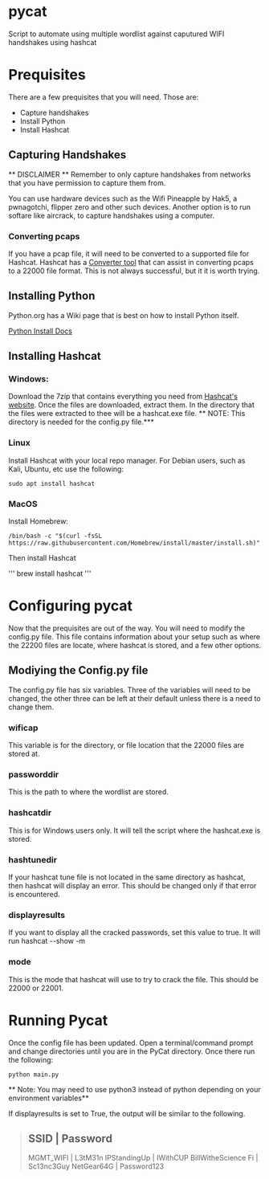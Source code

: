 # pycat
Script to automate using multiple wordlist against caputured WIFI handshakes using hashcat

# Prequisites
There are a few prequisites that you will need. Those are:

- Capture handshakes
- Install Python
- Install Hashcat

## Capturing Handshakes
** DISCLAIMER **
Remember to only capture handshakes from networks that you have permission to capture them from.

You can use hardware devices such as the Wifi Pineapple by Hak5, a pwnagotchi, flipper zero and other such devices.  Another option is to run softare like aircrack, to capture handshakes using a computer. 

### Converting pcaps
If you have a pcap file, it will need to be converted to a supported file for Hashcat. Hashcat has a [Converter tool](https://hashcat.net/cap2hashcat/) that can assist in converting pcaps to a 22000 file format. This is not always successful, but it it is worth trying.

## Installing Python
Python.org has a Wiki page that is best on how to install Python itself. 

[Python Install Docs](https://wiki.python.org/moin/BeginnersGuide/Download)

## Installing Hashcat

### Windows:
Download the 7zip that contains everything you need from [Hashcat's website](https://hashcat.net/hashcat/). Once the files are downloaded, extract them. In the directory that the files were extracted to thee will be a hashcat.exe file.  ** NOTE: This directory is needed for the config.py file.***

### Linux
Install Hashcat with your local repo manager.  For Debian users, such as Kali, Ubuntu, etc use the following:
```
sudo apt install hashcat
```

### MacOS
Install Homebrew:
```
/bin/bash -c "$(curl -fsSL https://raw.githubusercontent.com/Homebrew/install/master/install.sh)"
```

Then install Hashcat 

'''
brew install hashcat
'''

# Configuring pycat
Now that the prequisites are out of the way.  You will need to modify the config.py file. This file contains information about your setup such as where the 22200 files are locate, where hashcat is stored, and a few other options. 

## Modiying the Config.py file
The config.py file has six variables. Three of the variables will need to be changed, the other three can be left at their default unless there is a need to change them.

###  wificap
This variable is for the directory, or file location that the 22000 files are stored at.

### passworddir
This is the path to where the wordlist are stored.

### hashcatdir
This is for Windows users only. It will tell the script where the hashcat.exe is stored.

### hashtunedir
If your hashcat tune file is not located in the same directory as hashcat, then hashcat will display an error. This should be changed only if that error is encountered.

### displayresults
If you want to display all the cracked passwords, set this value to true. It will run hashcat --show <capture> -m <mode>

### mode
This is the mode that hashcat will use to try to crack the file. This should be 22000 or 22001. 

# Running Pycat
Once the config file has been updated.  Open a terminal/command prompt and change directories until you are in the PyCat directory. Once there run the following:

```
python main.py
```
** Note: You may need to use python3 instead of python depending on your environment variables**

If displayresults is set to True, the output will be similar to the following.

>SSID                | Password
>------------------------------
>MGMT_WIFI           |  L3tM31n
>IPStandingUp        |  IWithCUP
>BillWitheScience Fi |  Sc13nc3Guy
>NetGear64G          |  Password123
